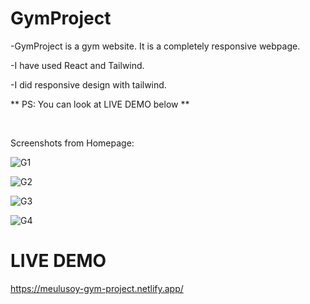 # GymProject

-GymProject is a gym website. It is a completely responsive webpage.

-I have used React and Tailwind.

-I did responsive design with tailwind.


** PS: You can look at LIVE DEMO below **

<br>

Screenshots from Homepage:

![G1](https://github.com/MEminUlusoy/buy-look/assets/68780064/ff753247-01da-4d99-84d8-19bd8c2eda32)

![G2](https://github.com/MEminUlusoy/buy-look/assets/68780064/3fca7431-e69b-4702-9065-2184dc0b513b)

![G3](https://github.com/MEminUlusoy/buy-look/assets/68780064/ad80ad53-6d40-4dc0-8e53-bf37626553ac)

![G4](https://github.com/MEminUlusoy/buy-look/assets/68780064/20fa7920-2149-4191-b098-22da886e4a9c)

<h1>LIVE DEMO</h1>

https://meulusoy-gym-project.netlify.app/

